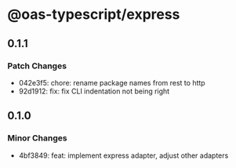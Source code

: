# @oas-typescript/express

## 0.1.1

### Patch Changes

- 042e3f5: chore: rename package names from rest to http
- 92d1912: fix: fix CLI indentation not being right

## 0.1.0

### Minor Changes

- 4bf3849: feat: implement express adapter, adjust other adapters
